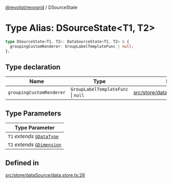 [@revolist/revogrid](README.md) / DSourceState

# Type Alias: DSourceState\<T1, T2\>

```ts
type DSourceState<T1, T2>: DataSourceState<T1, T2> & {
  groupingCustomRenderer: GroupLabelTemplateFunc | null;
};
```

## Type declaration

| Name | Type | Defined in |
| ------ | ------ | ------ |
| `groupingCustomRenderer` | `GroupLabelTemplateFunc` \| `null` | [src/store/dataSource/data.store.ts:32](https://github.com/revolist/revogrid/blob/b6cbd022f95d7e046d6bc88abeaf01a3bc067577/src/store/dataSource/data.store.ts#L32) |

## Type Parameters

| Type Parameter |
| ------ |
| `T1` *extends* [`GDataType`](TypeAlias.GDataType.md) |
| `T2` *extends* [`GDimension`](TypeAlias.GDimension.md) |

## Defined in

[src/store/dataSource/data.store.ts:28](https://github.com/revolist/revogrid/blob/b6cbd022f95d7e046d6bc88abeaf01a3bc067577/src/store/dataSource/data.store.ts#L28)
